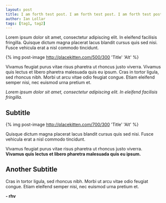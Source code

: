 ```yaml
---
layout: post
title: I am forth test post. I am forth test post. I am forth test post.
author: Ian Lollar
tags: [tag1, tag2]
---
```


Lorem ipsum dolor sit amet, consectetur adipiscing elit. In eleifend facilisis fringilla. Quisque dictum magna placerat lacus blandit cursus quis sed nisi. Fusce vehicula erat a nisl commodo tincidunt.

{% img post-image http://placekitten.com/500/300 'Title' 'Alt' %}

Vivamus feugiat purus vitae risus pharetra ut rhoncus justo viverra. Vivamus quis lectus et libero pharetra malesuada quis eu ipsum. Cras in tortor ligula, sed rhoncus nibh. Morbi ut arcu vitae odio feugiat congue. Etiam eleifend semper nisi, nec euismod urna pretium et.

<!--more-->

*Lorem ipsum dolor sit amet, consectetur adipiscing elit. In eleifend facilisis fringilla.*

Subtitle
--------

{% img post-image http://placekitten.com/700/300 'Title' 'Alt' %}

Quisque dictum magna placerat lacus blandit cursus quis sed nisi. Fusce vehicula erat a nisl commodo tincidunt.

Vivamus feugiat purus vitae risus pharetra ut rhoncus justo viverra. **Vivamus quis lectus et libero pharetra malesuada quis eu ipsum.**

Another Subtitle
----------------

Cras in tortor ligula, sed rhoncus nibh. Morbi ut arcu vitae odio feugiat congue. Etiam eleifend semper nisi, nec euismod urna pretium et.

**- rhv**